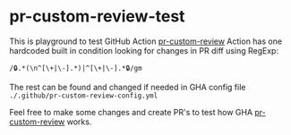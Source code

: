 # pr-custom-review-test
This is playground to test GitHub Action [pr-custom-review](https://github.com/paritytech/pr-custom-review)
Action has one hardcoded built in condition looking for changes in PR diff using RegExp:

`/🔒.*(\n^[\+|\-].*)|^[\+|\-].*🔒/gm`

The rest can be found and changed if needed in GHA config file `./.github/pr-custom-review-config.yml`

Feel free to make some changes and create PR's to test how GHA [pr-custom-review](https://github.com/paritytech/pr-custom-review) works.

